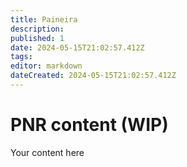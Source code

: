 ```yaml
---
title: Paineira
description: 
published: 1
date: 2024-05-15T21:02:57.412Z
tags: 
editor: markdown
dateCreated: 2024-05-15T21:02:57.412Z
---
```


# PNR content (WIP)
Your content here